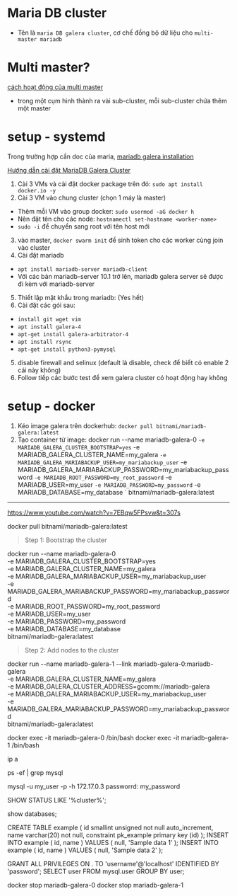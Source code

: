 # Maria DB cluster
- Tên là `maria DB galera cluster`, cơ chế đồng bộ dữ liệu cho `multi-master mariadb`

# Multi master?

[cách hoạt động của multi master](https://arpitbhayani.me/blogs/multi-master-replication/#:~:text=A%20Multi-Master%20setup%20has%20multiple%20nodes%20of%20a,request%2C%20it%20accepts%20it%20and%20applies%20the%20changes.)

- trong một cụm hình thành ra vài sub-cluster, mỗi sub-cluster chứa thêm một master

# setup - systemd

Trong trường hợp cần doc của maria, [mariadb galera installation](https://mariadb.com/kb/en/getting-started-with-mariadb-galera-cluster/#installing-mariadb-galera-cluster)

[Hướng dẫn cài đặt MariaDB Galera Cluster](https://www.atlantic.net/vps-hosting/how-to-install-and-configure-mariadb-galera-cluster-on-ubuntu-18-04/#:~:text=How%20to%20Install%20and%20Configure%20MariaDB%20Galera%20Cluster,Step%204%20%E2%80%93%20Test%20Galera%20Cluster%20Replication%20)

1. Cài 3 VMs và cài đặt docker package trên đó: `sudo apt install docker.io -y`
2. Cài 3 VM vào chung cluster (chọn 1 máy là master)
  - Thêm mỗi VM vào group docker: `sudo usermod -aG docker h`
  - Nên đặt tên cho các node: `hostnamectl set-hostname <worker-name>`
  - `sudo -i` để chuyển sang root với tên host mới
3. vào master, `docker swarm init` để sinh token cho các worker cùng join vào cluster
4. Cài đặt mariadb 
  -  `apt install mariadb-server mariadb-client`
  - Với các bản mariadb-server 10.1 trở lên, mariadb galera server sẽ được đi kèm với mariadb-server
5. Thiết lập mật khẩu trong mariadb: (Yes hết)
4. Cài đặt các gói sau:
  - `install git wget vim`
  - `apt install galera-4`
  - `apt-get install galera-arbitrator-4`
  - `apt install rsync`
  - `apt-get install python3-pymysql`
5. disable firewall and selinux (default là disable, check để biết có enable 2 cái này không)
6. Follow tiếp các bước test để xem galera cluster có hoạt động hay không

# setup - docker
1. Kéo image galera trên dockerhub: `docker pull bitnami/mariadb-galera:latest`
2. Tạo container từ image:
  docker run --name mariadb-galera-0 `
  -e MARIADB_GALERA_CLUSTER_BOOTSTRAP=yes `
  -e MARIADB_GALERA_CLUSTER_NAME=my_galera `
  -e MARIADB_GALERA_MARIABACKUP_USER=my_mariabackup_user `
  -e MARIADB_GALERA_MARIABACKUP_PASSWORD=my_mariabackup_password `
  -e MARIADB_ROOT_PASSWORD=my_root_password `
  -e MARIADB_USER=my_user `
  -e MARIADB_PASSWORD=my_password `
  -e MARIADB_DATABASE=my_database `
  bitnami/mariadb-galera:latest

------------------------------------

https://www.youtube.com/watch?v=7EBqw5FPsvw&t=307s

docker pull bitnami/mariadb-galera:latest

> Step 1: Bootstrap the cluster

docker run --name mariadb-galera-0 \
  -e MARIADB_GALERA_CLUSTER_BOOTSTRAP=yes \
  -e MARIADB_GALERA_CLUSTER_NAME=my_galera \
  -e MARIADB_GALERA_MARIABACKUP_USER=my_mariabackup_user \
  -e MARIADB_GALERA_MARIABACKUP_PASSWORD=my_mariabackup_password \
  -e MARIADB_ROOT_PASSWORD=my_root_password \
  -e MARIADB_USER=my_user \
  -e MARIADB_PASSWORD=my_password \
  -e MARIADB_DATABASE=my_database \
  bitnami/mariadb-galera:latest


> Step 2: Add nodes to the cluster

docker run --name mariadb-galera-1 --link mariadb-galera-0:mariadb-galera \
  -e MARIADB_GALERA_CLUSTER_NAME=my_galera \
  -e MARIADB_GALERA_CLUSTER_ADDRESS=gcomm://mariadb-galera \
  -e MARIADB_GALERA_MARIABACKUP_USER=my_mariabackup_user \
  -e MARIADB_GALERA_MARIABACKUP_PASSWORD=my_mariabackup_password \
  bitnami/mariadb-galera:latest


docker exec -it mariadb-galera-0 /bin/bash
docker exec -it mariadb-galera-1 /bin/bash

ip a

ps -ef | grep mysql

mysql -u my_user -p -h 172.17.0.3
passworrd: my_password

SHOW STATUS LIKE '%cluster%';

show databases;

CREATE TABLE example ( id smallint unsigned not null auto_increment, name varchar(20) not null, constraint pk_example primary key (id) );
INSERT INTO example ( id, name ) VALUES ( null, 'Sample data 1' );
INSERT INTO example ( id, name ) VALUES ( null, 'Sample data 2' );

GRANT ALL PRIVILEGES ON . TO 'username'@'localhost' IDENTIFIED BY 'password';
SELECT user FROM mysql.user GROUP BY user;

docker stop mariadb-galera-0
docker stop mariadb-galera-1